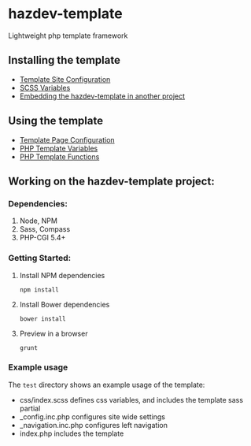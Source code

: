 hazdev-template
===============

Lightweight php template framework

## Installing the template

- [Template Site Configuration](docs/siteConfiguration.md)
- [SCSS Variables](docs/scssVariables.md)
- [Embedding the hazdev-template in another project](docs/embedding.md)


## Using the template

- [Template Page Configuration](docs/pageConfiguration.md)
- [PHP Template Variables](docs/phpVariables.md)
- [PHP Template Functions](docs/phpFunctions.md)


## Working on the hazdev-template project:

### Dependencies:

1. Node, NPM
2. Sass, Compass
3. PHP-CGI 5.4+

### Getting Started:

1. Install NPM dependencies

    `npm install`

2. Install Bower dependencies

    `bower install`

3. Preview in a browser

    `grunt`


### Example usage

The `test` directory shows an example usage of the template:

* css/index.scss defines css variables, and includes the template sass partial
* _config.inc.php configures site wide settings
* _navigation.inc.php configures left navigation
* index.php includes the template

